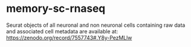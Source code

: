 # memory-sc-rnaseq



Seurat objects of all neuronal and non neuronal cells containing raw data and associated cell metadata are available at: https://zenodo.org/record/7557743#.Y8y-PezMLlw
